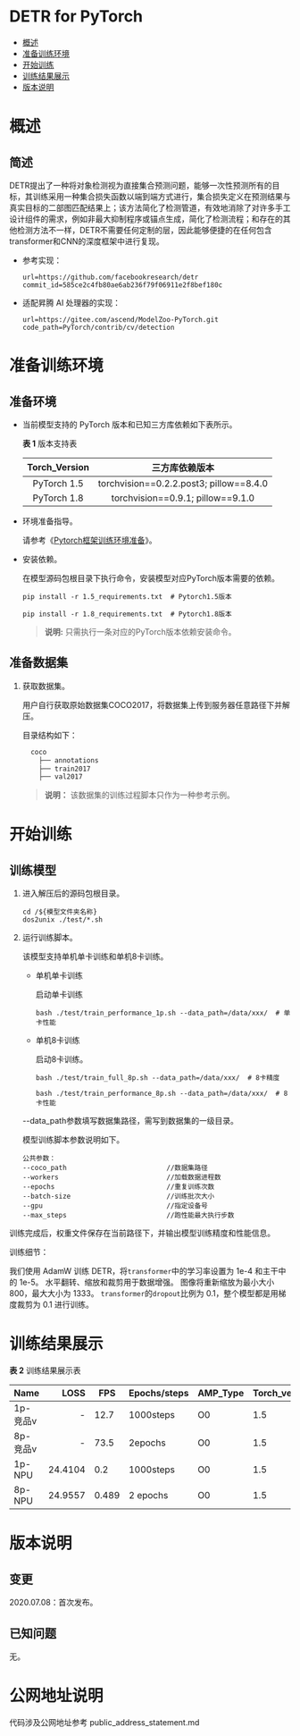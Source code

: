 # DETR for PyTorch

-   [概述](概述.md)
-   [准备训练环境](准备训练环境.md)
-   [开始训练](开始训练.md)
-   [训练结果展示](训练结果展示.md)
-   [版本说明](版本说明.md)

# 概述

## 简述

DETR提出了一种将对象检测视为直接集合预测问题，能够一次性预测所有的目标，其训练采用一种集合损失函数以端到端方式进行，集合损失定义在预测结果与真实目标的二部图匹配结果上；该方法简化了检测管道，有效地消除了对许多手工设计组件的需求，例如非最大抑制程序或锚点生成，简化了检测流程；和存在的其他检测方法不一样，DETR不需要任何定制的层，因此能够便捷的在任何包含transformer和CNN的深度框架中进行复现。

- 参考实现：

  ```
  url=https://github.com/facebookresearch/detr
  commit_id=585ce2c4fb80ae6ab236f79f06911e2f8bef180c
  ```

- 适配昇腾 AI 处理器的实现：

  ```
  url=https://gitee.com/ascend/ModelZoo-PyTorch.git
  code_path=PyTorch/contrib/cv/detection
  ```

# 准备训练环境

## 准备环境
- 当前模型支持的 PyTorch 版本和已知三方库依赖如下表所示。

  **表 1**  版本支持表

  | Torch_Version      | 三方库依赖版本                                 |
  | :--------: | :----------------------------------------------------------: |
  | PyTorch 1.5 | torchvision==0.2.2.post3; pillow==8.4.0|
  | PyTorch 1.8 | torchvision==0.9.1; pillow==9.1.0  |

- 环境准备指导。

  请参考《[Pytorch框架训练环境准备](https://www.hiascend.com/document/detail/zh/ModelZoo/pytorchframework/ptes)》。

- 安装依赖。

  在模型源码包根目录下执行命令，安装模型对应PyTorch版本需要的依赖。
  ```
  pip install -r 1.5_requirements.txt  # Pytorch1.5版本

  pip install -r 1.8_requirements.txt  # Pytorch1.8版本
  ```
  > **说明:**
  > 只需执行一条对应的PyTorch版本依赖安装命令。


## 准备数据集

1. 获取数据集。

   用户自行获取原始数据集COCO2017，将数据集上传到服务器任意路径下并解压。

   目录结构如下：
    ```bash
      coco
        ├── annotations
        ├── train2017
        ├── val2017
    ```
   > **说明：**
   >该数据集的训练过程脚本只作为一种参考示例。

# 开始训练

## 训练模型

1. 进入解压后的源码包根目录。

   ```
   cd /${模型文件夹名称}
   dos2unix ./test/*.sh
   ```

2. 运行训练脚本。

   该模型支持单机单卡训练和单机8卡训练。

   - 单机单卡训练

     启动单卡训练
     ```
     bash ./test/train_performance_1p.sh --data_path=/data/xxx/  # 单卡性能
     ```

   - 单机8卡训练

     启动8卡训练。

     ```
     bash ./test/train_full_8p.sh --data_path=/data/xxx/  # 8卡精度

     bash ./test/train_performance_8p.sh --data_path=/data/xxx/  # 8卡性能
     ```

   --data_path参数填写数据集路径，需写到数据集的一级目录。

   模型训练脚本参数说明如下。

   ```
   公共参数：
   --coco_path                         //数据集路径
   --workers                           //加载数据进程数
   --epochs                            //重复训练次数
   --batch-size                        //训练批次大小
   --gpu                               //指定设备号
   --max_steps                         //跑性能最大执行步数
   ```

 训练完成后，权重文件保存在当前路径下，并输出模型训练精度和性能信息。

训练细节：

我们使用 AdamW 训练 DETR，将`transformer`中的学习率设置为 1e-4 和主干中的 1e-5。
水平翻转、缩放和裁剪用于数据增强。
图像将重新缩放为最小大小 800，最大大小为 1333。
`transformer`的`dropout`比例为 0.1，整个模型都是用梯度裁剪为 0.1 进行训练。

# 训练结果展示

**表 2**  训练结果展示表


| Name    |  LOSS   |   FPS    |  Epochs/steps   |  AMP_Type | Torch_version |
| ------- |-------: |  ------- |   -----         | ------    | ------------  |
|1p-竞品v | -       |   12.7   |  1000steps      |  O0       |    1.5       |
|8p-竞品v | -       |   73.5   |   2epochs       |  O0       |    1.5       |
|1p-NPU   | 24.4104 |   0.2    |  1000steps      |  O0       |    1.5       |
|8p-NPU   | 24.9557 |   0.489  |  2 epochs       |  O0       |    1.5       |

# 版本说明

## 变更

2020.07.08：首次发布。

## 已知问题

无。


# 公网地址说明

代码涉及公网地址参考 public_address_statement.md
